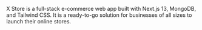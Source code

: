 X Store is a full-stack e-commerce web app built with Next.js 13, MongoDB, and Tailwind CSS. It is a ready-to-go solution for businesses of all sizes to launch their online stores.
